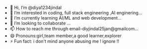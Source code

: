 - 👋 Hi, I’m @diya1234jindal 
- 👀 I’m interested in coding, full stack engineering ,AI enginering...
- 🌱 I’m currently learning AI/ML and web development...
- 💞️ I’m looking to collaborate ...
- 📫 How to reach me through email-diyjindal25jan@gmailcom...
- 😄 Pronouns:girl,team member,a good learner,explorer
- ⚡ Fun fact: i don't mind anyone abusing me ! ignore !!

<!---
diya1234jindal/diya1234jindal is a ✨ special ✨ repository because its `README.md` (this file) appears on your GitHub profile.
You can click the Preview link to take a look at your changes.
--->
